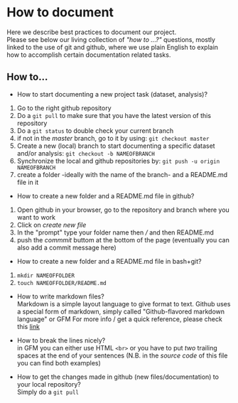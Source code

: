 # How to document 
Here we describe best practices to document our project.<br>
Please see below our living collection of *"how to ...?"* questions, mostly linked to the use of git and github, where we use plain English to explain how to accomplish certain documentation related tasks.

## How to...

* How to start documenting a new project task (dataset, analysis)?
1. Go to the right github repository 
2. Do a `git pull` to make sure that you have the latest version of this repository
3. Do a `git status` to double check your current branch
4. if not in the *master* branch, go to it by using: `git checkout master`
5. Create a new (local) branch to start documenting a specific dataset and/or analysis: `git checkout -b NAMEOFBRANCH`   
6. Synchronize the local and github repositories by: `git push -u origin NAMEOFBRANCH`   
7. create a folder -ideally with the name of the branch- and a README.md file in it  

* How to create a new folder and a README.md file in github?  
1. Open github in your browser, go to the repository and branch where you want to work  
2. Click on *create new file*   
3. In the "prompt" type your folder name then */* and then README.md  
4. push the *commmit* buttom at the bottom of the page (eventually you can also add a commit message here)  

* How to create a new folder and a README.md file in bash+git?
1. `mkdir NAMEOFFOLDER`
2. `touch NAMEOFFOLDER/README.md`

* How to write markdown files? <br>
Markdown is a simple layout language to give format to text. 
Github uses a special form of markdown, simply called "Github-flavored markdown language" or GFM
For more info / get a quick reference, please check this [link](https://github.com/adam-p/markdown-here/wiki/Markdown-Cheatsheet)

* How to break the lines nicely?  
in GFM you can either use HTML `<br>` or you have to put *two* trailing spaces at the end of your sentences
(N.B. in the *source code* of this file you can find both examples)

* How to get the changes made in github (new files/documentation) to your local repository?  
Simply do a `git pull` 





